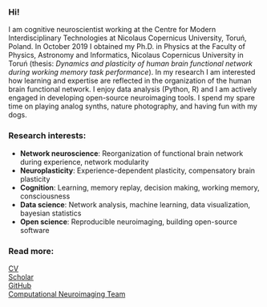 ### Hi!

I am cognitive neuroscientist working at the Centre for Modern Interdisciplinary Technologies at 
Nicolaus Copernicus University, Toruń, Poland. In October 2019 I obtained my Ph.D. in Physics at the Faculty of Physics,
Astronomy and Informatics, Nicolaus Copernicus University in Toruń (thesis: *Dynamics and plasticity of human brain 
functional network during working memory task performance*). In my research I am interested how learning 
and expertise are reflected in the organization of the human brain functional network. 
I enjoy data analysis (Python, R) and I am actively engaged in developing open-source neuroimaging tools.
I spend my spare time on playing analog synths, nature photography, and having fun with my dogs.

### Research interests:

* **Network neuroscience**: Reorganization of functional brain network during experience, network modularity
* **Neuroplasticity**: Experience-dependent plasticity, compensatory brain plasticity
* **Cognition**: Learning, memory replay, decision making, working memory, consciousness 
* **Data science**: Network analysis, machine learning, data visualization, bayesian statistics
* **Open science**: Reproducible neuroimaging, building open-source software 

### Read more:

<a href="https://github.com/kfinc/CV/blob/master/Finc_CV.pdf">CV</a><br>
<a href="https://scholar.google.pl/citations?user=mBE4nHsAAAAJ&hl=pl">Scholar</a><br>
<a href="https://github.com/kfinc">GitHub</a><br>
<a href="http://compneuro.umk.pl/">Computational Neuroimaging Team</a><br>
